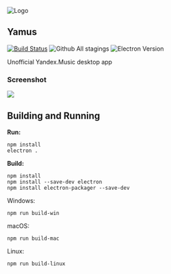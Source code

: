 ![Logo](https://upload.wikimedia.org/wikipedia/commons/2/2c/Yandex_Music_Russian_logo.svg)
## Yamus ##
[![Build Status](https://travis-ci.org/dpteam/Yamus.svg?branch=master)](https://travis-ci.org/dpteam/Yamus)
 ![Github All stagings](https://img.shields.io/github/downloads/dpteam/Yamus/total.svg)
 ![Electron Version](https://img.shields.io/badge/Electron-4.0.0-brightgreen.svg)
 
Unofficial Yandex.Music desktop app

### Screenshot
![](https://i.imgur.com/k3WV4hR.png)

## Building and Running ##

**Run:**
 

    npm install
    electron .

**Build:**

    npm install
	npm install --save-dev electron
    npm install electron-packager --save-dev
 Windows:
 

	npm run build-win
  macOS:
  

	npm run build-mac
   Linux:
   

	npm run build-linux
